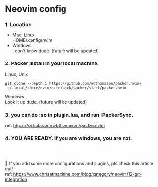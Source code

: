 # Neovim config

### 1. Location 
 - Mac, Linux <br />
  HOME/.config/nvim
 - Windows <br />
  I don't know dude. (future will be updated)
  

### 2. Packer install in your local machine.

 Linux, Unix

```
git clone --depth 1 https://github.com/wbthomason/packer.nvim\
 ~/.local/share/nvim/site/pack/packer/start/packer.nvim
```

 Windows  
Look it up dude. (future will be updated)

### 3. you can do :so in plugin.lua, and run :PackerSync.

ref: https://github.com/wbthomason/packer.nvim


### 4. YOU ARE READY. if you are windows, you are not.
<br />
<br />


🎃 If you add some more configurations and plugins, pls check this article out! <br/>
ref: https://www.chrisatmachine.com/blog/category/neovim/12-git-integration
